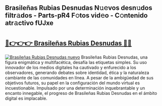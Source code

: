 ## Brasileñas Rubias Desnudas N𝚞𝚎vos desn𝚞dos filtr𝚊dos - Parts-pR4 F𝚘tos vid𝚎o - C𝚘ntenido atr𝚊ctivo fUJxe

# <h2><a href="http://mb5bq9q.tromn.icu/?c=Brasile%c3%b1as+Rubias+Desnudas">🔗👉👉👉 Brasileñas Rubias Desnudas 🔗🔗</a></h2>

[![Brasileñas Rubias Desnudas nuevo](https://i.imgur.com/pEAQMta.gif)](http://mb5bq9q.tromn.icu/?c=Brasile%c3%b1as+Rubias+Desnudas)
Brasileñas Rubias Desnudas, una figura enigmática y multifacética, desafía las etiquetas simples. Su uso innovador de los medios digitales ha cautivado y enfurecido a los observadores, generando debates sobre identidad, ética y la naturaleza cambiante de las comunidades en línea. A pesar de la ambigüedad de sus objetivos futuros, su papel en la configuración del mundo virtual es incuestionable. Impulsado por una determinación inquebrantable y un encanto innegable, el progreso de Brasileñas Rubias Desnudas en el ámbito digital es implacable.
